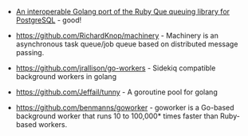 



- [An interoperable Golang port of the Ruby Que queuing library for PostgreSQL](https://github.com/bgentry/que-go) - good!




- https://github.com/RichardKnop/machinery - Machinery is an asynchronous task queue/job queue based on distributed message passing.
- https://github.com/jrallison/go-workers - Sidekiq compatible background workers in golang
- https://github.com/Jeffail/tunny - A goroutine pool for golang
- https://github.com/benmanns/goworker - goworker is a Go-based background worker that runs 10 to 100,000* times faster than Ruby-based workers.
